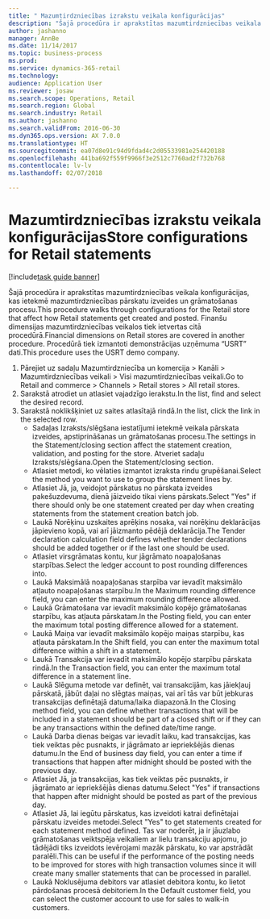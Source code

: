 ```yaml
--- 
title: " Mazumtirdzniecības izrakstu veikala konfigurācijas"
description: "Šajā procedūra ir aprakstītas mazumtirdzniecības veikala konfigurācijas, kas ietekmē mazumtirdzniecības pārskatu izveides un grāmatošanas procesu."
author: jashanno
manager: AnnBe
ms.date: 11/14/2017
ms.topic: business-process
ms.prod: 
ms.service: dynamics-365-retail
ms.technology: 
audience: Application User
ms.reviewer: josaw
ms.search.scope: Operations, Retail
ms.search.region: Global
ms.search.industry: Retail
ms.author: jashanno
ms.search.validFrom: 2016-06-30
ms.dyn365.ops.version: AX 7.0.0
ms.translationtype: HT
ms.sourcegitcommit: ea07d8e91c94d9fdad4c2d05533981e254420188
ms.openlocfilehash: 441ba692f559f9966f3e2512c7760ad2f732b768
ms.contentlocale: lv-lv
ms.lasthandoff: 02/07/2018

---
```

# <a name="store-configurations-for-retail-statements"></a><span data-ttu-id="c7bb6-103"> Mazumtirdzniecības izrakstu veikala konfigurācijas</span><span class="sxs-lookup"><span data-stu-id="c7bb6-103">Store configurations for Retail statements</span></span>

[!include[task guide banner](../includes/task-guide-banner.md)]

<span data-ttu-id="c7bb6-104">Šajā procedūra ir aprakstītas mazumtirdzniecības veikala konfigurācijas, kas ietekmē mazumtirdzniecības pārskatu izveides un grāmatošanas procesu.</span><span class="sxs-lookup"><span data-stu-id="c7bb6-104">This procedure walks through configurations for the Retail store that affect how Retail statements get created and posted.</span></span> <span data-ttu-id="c7bb6-105">Finanšu dimensijas mazumtirdzniecības veikalos tiek ietvertas citā procedūrā.</span><span class="sxs-lookup"><span data-stu-id="c7bb6-105">Financial dimensions on Retail stores are covered in another procedure.</span></span> <span data-ttu-id="c7bb6-106">Procedūrā tiek izmantoti demonstrācijas uzņēmuma “USRT” dati.</span><span class="sxs-lookup"><span data-stu-id="c7bb6-106">This procedure uses the USRT demo company.</span></span>

1. <span data-ttu-id="c7bb6-107">Pārejiet uz sadaļu Mazumtirdzniecība un komercija > Kanāli > Mazumtirdzniecības veikali > Visi mazumtirdzniecības veikali.</span><span class="sxs-lookup"><span data-stu-id="c7bb6-107">Go to Retail and commerce > Channels > Retail stores > All retail stores.</span></span>
2. <span data-ttu-id="c7bb6-108">Sarakstā atrodiet un atlasiet vajadzīgo ierakstu.</span><span class="sxs-lookup"><span data-stu-id="c7bb6-108">In the list, find and select the desired record.</span></span>
3. <span data-ttu-id="c7bb6-109">Sarakstā noklikšķiniet uz saites atlasītajā rindā.</span><span class="sxs-lookup"><span data-stu-id="c7bb6-109">In the list, click the link in the selected row.</span></span>
    * <span data-ttu-id="c7bb6-110">Sadaļas Izraksts/slēgšana iestatījumi ietekmē veikala pārskata izveides, apstiprināšanas un grāmatošanas procesu.</span><span class="sxs-lookup"><span data-stu-id="c7bb6-110">The settings in the Statement/closing section affect the statement creation, validation, and posting for the store.</span></span>  <span data-ttu-id="c7bb6-111">Atveriet sadaļu Izraksts/slēgšana.</span><span class="sxs-lookup"><span data-stu-id="c7bb6-111">Open the Statement/closing section.</span></span>  
    * <span data-ttu-id="c7bb6-112">Atlasiet metodi, ko vēlaties izmantot izraksta rindu grupēšanai.</span><span class="sxs-lookup"><span data-stu-id="c7bb6-112">Select the method you want to use to group the statement lines by.</span></span>  
    * <span data-ttu-id="c7bb6-113">Atlasiet Jā, ja, veidojot pārskatus no pārskata izveides pakešuzdevuma, dienā jāizveido tikai viens pārskats.</span><span class="sxs-lookup"><span data-stu-id="c7bb6-113">Select "Yes" if there should only be one statement created per day when creating statements from the statement creation batch job.</span></span>  
    * <span data-ttu-id="c7bb6-114">Laukā Norēķinu uzskaites aprēķins nosaka, vai norēķinu deklarācijas jāpievieno kopā, vai arī jāizmanto pēdējā deklarācija.</span><span class="sxs-lookup"><span data-stu-id="c7bb6-114">The Tender declaration calculation field defines whether tender declarations should be added together or if the last one should be used.</span></span>  
    * <span data-ttu-id="c7bb6-115">Atlasiet virsgrāmatas kontu, kur jāgrāmato noapaļošanas starpības.</span><span class="sxs-lookup"><span data-stu-id="c7bb6-115">Select the ledger account to post rounding differences into.</span></span>  
    * <span data-ttu-id="c7bb6-116">Laukā Maksimālā noapaļošanas starpība var ievadīt maksimālo atļauto noapaļošanas starpību.</span><span class="sxs-lookup"><span data-stu-id="c7bb6-116">In the Maximum rounding difference field, you can enter the maximum rounding difference allowed.</span></span>  
    * <span data-ttu-id="c7bb6-117">Laukā Grāmatošana var ievadīt maksimālo kopējo grāmatošanas starpību, kas atļauta pārskatam.</span><span class="sxs-lookup"><span data-stu-id="c7bb6-117">In the Posting field, you can enter the maximum total posting difference allowed for a statement.</span></span>  
    * <span data-ttu-id="c7bb6-118">Laukā Maiņa var ievadīt maksimālo kopējo maiņas starpību, kas atļauta pārskatam.</span><span class="sxs-lookup"><span data-stu-id="c7bb6-118">In the Shift field, you can enter the maximum total difference within a shift in a statement.</span></span>  
    * <span data-ttu-id="c7bb6-119">Laukā Transakcija var ievadīt maksimālo kopējo starpību pārskata rindā.</span><span class="sxs-lookup"><span data-stu-id="c7bb6-119">In the Transaction field, you can enter the maximum total difference in a statement line.</span></span>  
    * <span data-ttu-id="c7bb6-120">Laukā Slēguma metode var definēt, vai transakcijām, kas jāiekļauj pārskatā, jābūt daļai no slēgtas maiņas, vai arī tās var būt jebkuras transakcijas definētajā datuma/laika diapazonā.</span><span class="sxs-lookup"><span data-stu-id="c7bb6-120">In the Closing method field, you can define whether transactions that will be included in a statement should be part of a closed shift or if they can be any transactions within the defined date/time range.</span></span>  
    * <span data-ttu-id="c7bb6-121">Laukā Darba dienas beigas var ievadīt laiku, kad transakcijas, kas tiek veiktas pēc pusnakts, ir jāgrāmato ar iepriekšējās dienas datumu.</span><span class="sxs-lookup"><span data-stu-id="c7bb6-121">In the End of business day field, you can enter a time if transactions that happen after midnight should be posted with the previous day.</span></span>  
    * <span data-ttu-id="c7bb6-122">Atlasiet Jā, ja transakcijas, kas tiek veiktas pēc pusnakts, ir jāgrāmato ar iepriekšējās dienas datumu.</span><span class="sxs-lookup"><span data-stu-id="c7bb6-122">Select "Yes" if transactions that happen after midnight should be posted as part of the previous day.</span></span>  
    * <span data-ttu-id="c7bb6-123">Atlasiet Jā, lai iegūtu pārskatus, kas izveidoti katrai definētajai pārskatu izveides metodei.</span><span class="sxs-lookup"><span data-stu-id="c7bb6-123">Select "Yes" to get statements created for each statement method defined.</span></span> <span data-ttu-id="c7bb6-124">Tas var noderēt, ja ir jāuzlabo grāmatošanas veiktspēja veikaliem ar lielu transakciju apjomu, jo tādējādi tiks izveidots ievērojami mazāk pārskatu, ko var apstrādāt paralēli.</span><span class="sxs-lookup"><span data-stu-id="c7bb6-124">This can be useful if the performance of the posting needs to be improved for stores with high transaction volumes since it will create many smaller statements that can be processed in parallel.</span></span>  
    * <span data-ttu-id="c7bb6-125">Laukā Noklusējuma debitors var atlasiet debitora kontu, ko lietot pārdošanas procesā debitoriem.</span><span class="sxs-lookup"><span data-stu-id="c7bb6-125">In the Default customer field, you can select the customer account to use for sales to walk-in customers.</span></span>  


